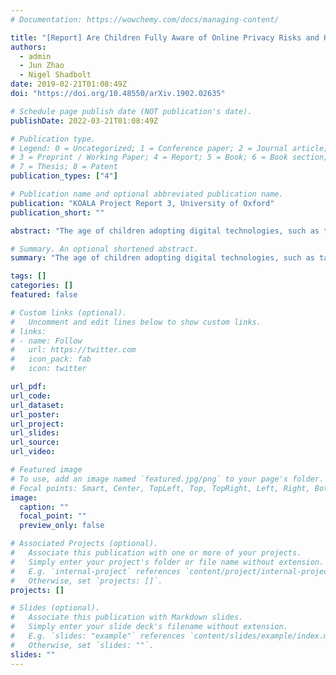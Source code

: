 ```yaml
---
# Documentation: https://wowchemy.com/docs/managing-content/

title: "[Report] Are Children Fully Aware of Online Privacy Risks and How Can We Improve Their Coping Ability?"
authors: 
  - admin
  - Jun Zhao
  - Nigel Shadbolt
date: 2019-02-21T01:08:49Z
doi: "https://doi.org/10.48550/arXiv.1902.02635"

# Schedule page publish date (NOT publication's date).
publishDate: 2022-03-21T01:08:49Z

# Publication type.
# Legend: 0 = Uncategorized; 1 = Conference paper; 2 = Journal article;
# 3 = Preprint / Working Paper; 4 = Report; 5 = Book; 6 = Book section;
# 7 = Thesis; 8 = Patent
publication_types: ["4"]

# Publication name and optional abbreviated publication name.
publication: "KOALA Project Report 3, University of Oxford"
publication_short: ""

abstract: "The age of children adopting digital technologies, such as tablets or smartphones, is increasingly young. However, children under 11 are often regarded as too young to comprehend the concept of online privacy. Limited research studies have focused on children of this age group. In the summer of 2018, we conducted 12 focus group studies with 29 children aged 6-10 from Oxfordshire primary schools. Our research has shown that children have a good understanding of certain privacy risks, such as information oversharing or avoiding revealing real identities online. They could use a range of descriptions to articulate the risks and describe their risk coping strategies. However, at the same time, we identified that children had less awareness concerning other risks, such as online tracking or game promotions. Inspired by Vygotsky's Zone of Proximal Development (ZPD), this study has identified critical knowledge gaps in children's understanding of online privacy, and several directions for future education and technology development. We call for attention to the needs of raising children's awareness and understanding of risks related to online recommendations and data tracking, which are becoming ever more prevalent in the games and content children encounter. We also call for attention to children's use of language to describe risks, which may be appropriate but not necessarily indicate a full understanding of the threats."

# Summary. An optional shortened abstract.
summary: "The age of children adopting digital technologies, such as tablets or smartphones, is increasingly young. However, children under 11 are often regarded as too young to comprehend the concept of online privacy. Limited research studies have focused on children of this age group. In the summer of 2018, we conducted 12 focus group studies with 29 children aged 6-10 from Oxfordshire primary schools. Our research has shown that children have a good understanding of certain privacy risks, such as information oversharing or avoiding revealing real identities online. They could use a range of descriptions to articulate the risks and describe their risk coping strategies. However, at the same time, we identified that children had less awareness concerning other risks, such as online tracking or game promotions. Inspired by Vygotsky's Zone of Proximal Development (ZPD), this study has identified critical knowledge gaps in children's understanding of online privacy, and several directions for future education and technology development. We call for attention to the needs of raising children's awareness and understanding of risks related to online recommendations and data tracking, which are becoming ever more prevalent in the games and content children encounter. We also call for attention to children's use of language to describe risks, which may be appropriate but not necessarily indicate a full understanding of the threats."

tags: []
categories: []
featured: false

# Custom links (optional).
#   Uncomment and edit lines below to show custom links.
# links:
# - name: Follow
#   url: https://twitter.com
#   icon_pack: fab
#   icon: twitter

url_pdf:
url_code:
url_dataset:
url_poster:
url_project:
url_slides:
url_source:
url_video:

# Featured image
# To use, add an image named `featured.jpg/png` to your page's folder. 
# Focal points: Smart, Center, TopLeft, Top, TopRight, Left, Right, BottomLeft, Bottom, BottomRight.
image:
  caption: ""
  focal_point: ""
  preview_only: false

# Associated Projects (optional).
#   Associate this publication with one or more of your projects.
#   Simply enter your project's folder or file name without extension.
#   E.g. `internal-project` references `content/project/internal-project/index.md`.
#   Otherwise, set `projects: []`.
projects: []

# Slides (optional).
#   Associate this publication with Markdown slides.
#   Simply enter your slide deck's filename without extension.
#   E.g. `slides: "example"` references `content/slides/example/index.md`.
#   Otherwise, set `slides: ""`.
slides: ""
---
```


